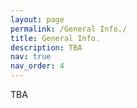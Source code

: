 ```yaml
---
layout: page
permalink: /General Info./
title: General Info.
description: TBA
nav: true
nav_order: 4
---
```


TBA
